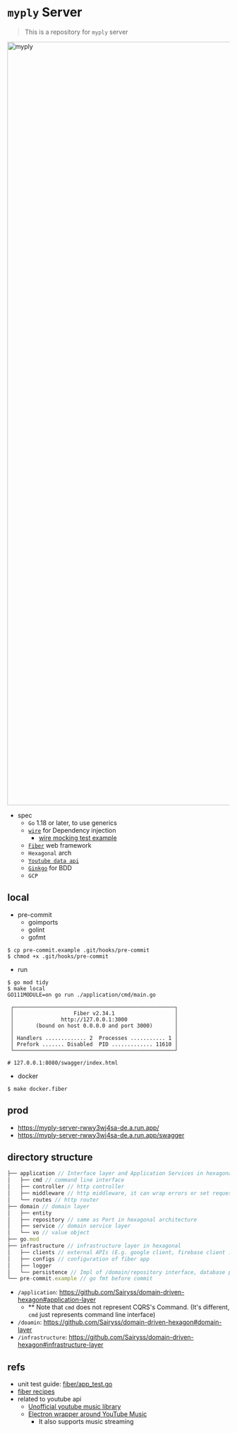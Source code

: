 # `myply` Server
> This is a repository for `myply` server

<img width="1728" alt="myply" src="https://user-images.githubusercontent.com/37536298/177248803-64893e61-827b-4a54-81f0-fd8ee664fe9f.png">

- spec
  - `Go` 1.18 or later, to use generics
  - [`wire`](https://github.com/google/wire) for Dependency injection
    - [wire mocking test example](https://github.com/google/wire/tree/main/internal/wire/testdata/ExampleWithMocks/foo)
  - [`Fiber`](https://github.com/gofiber?type=source) web framework
  - `Hexagonal` arch
  - [`Youtube data api`](https://developers.google.com/youtube/v3/getting-started)
  - [`Ginkgo`](https://github.com/onsi/ginkgo) for BDD
  - `GCP`


## local
- pre-commit
  - goimports
  - golint
  - gofmt

```console
$ cp pre-commit.example .git/hooks/pre-commit
$ chmod +x .git/hooks/pre-commit
```

- run
```console
$ go mod tidy
$ make local
GO111MODULE=on go run ./application/cmd/main.go

 ┌───────────────────────────────────────────────────┐ 
 │                   Fiber v2.34.1                   │ 
 │               http://127.0.0.1:3000               │ 
 │       (bound on host 0.0.0.0 and port 3000)       │ 
 │                                                   │ 
 │ Handlers ............. 2  Processes ........... 1 │ 
 │ Prefork ....... Disabled  PID ............. 11610 │ 
 └───────────────────────────────────────────────────┘ 

# 127.0.0.1:8080/swagger/index.html
```

- docker
```
$ make docker.fiber
```

## prod
- https://myply-server-rwwy3wj4sa-de.a.run.app/
- https://myply-server-rwwy3wj4sa-de.a.run.app/swagger


## directory structure

```js
├── application // Interface layer and Application Services in hexagonal architecture
│   ├── cmd // command line interface
│   ├── controller // http controller
│   ├── middleware // http middleware, it can wrap errors or set request uuid or jwt authorization
│   └── routes // http router
├── domain // domain layer
│   ├── entity
│   ├── repository // same as Port in hexagonal architecture
│   ├── service // domain service layer
│   └── vo // value object
├── go.mod
├── infrastructure // infrastructure layer in hexagonal
│   ├── clients // external APIs (E.g. google client, firebase client ..)
│   ├── configs // configuration of fiber app 
│   ├── logger
│   └── persistence // Impl of /domain/repository interface, database persistence layer(E.g. mysql, postgreSQL, mongo, redis ..)
└── pre-commit.example // go fmt before commit
```

- `/application`: https://github.com/Sairyss/domain-driven-hexagon#application-layer
  - ** Note that `cmd` does not represent CQRS's Command. (It's different, `cmd` just represents command line interface)
- `/doamin`: https://github.com/Sairyss/domain-driven-hexagon#domain-layer
- `/infrastructure`: https://github.com/Sairyss/domain-driven-hexagon#infrastructure-layer

## refs
- unit test guide: [fiber/app_test.go](https://github.com/gofiber/fiber/blob/master/app_test.go)
- [fiber recipes](https://github.com/gofiber/recipes)
- related to youtube api
  - [Unofficial youtube music library](https://ytmusicapi.readthedocs.io/en/latest/#)
  - [Electron wrapper around YouTube Music](https://github.com/th-ch/youtube-music)
    - It also supports music streaming
